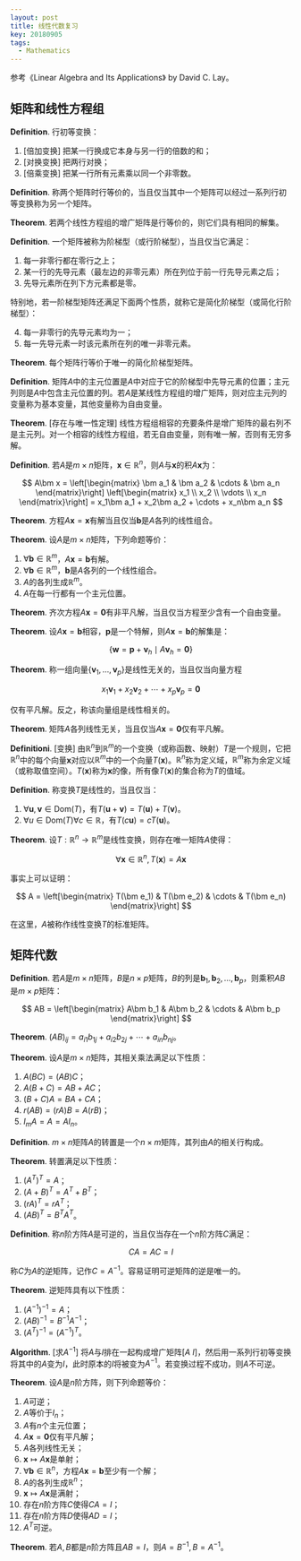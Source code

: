 ```yaml
---
layout: post
title: 线性代数复习
key: 20180905
tags:
  - Mathematics
---
```


参考《Linear Algebra and Its Applications》 by David C. Lay。

<!--more-->

## 矩阵和线性方程组

**Definition**. 行初等变换：

1. [倍加变换] 把某一行换成它本身与另一行的倍数的和；
2. [对换变换] 把两行对换；
3. [倍乘变换] 把某一行所有元素乘以同一个非零数。

**Definition**. 称两个矩阵时行等价的，当且仅当其中一个矩阵可以经过一系列行初等变换称为另一个矩阵。

**Theorem**. 若两个线性方程组的增广矩阵是行等价的，则它们具有相同的解集。

**Definition**. 一个矩阵被称为阶梯型（或行阶梯型），当且仅当它满足：

1. 每一非零行都在零行之上；
2. 某一行的先导元素（最左边的非零元素）所在列位于前一行先导元素之后；
3. 先导元素所在列下方元素都是零。

特别地，若一阶梯型矩阵还满足下面两个性质，就称它是简化阶梯型（或简化行阶梯型）：

4. 每一非零行的先导元素均为一；
5. 每一先导元素一时该元素所在列的唯一非零元素。

**Theorem**. 每个矩阵行等价于唯一的简化阶梯型矩阵。

**Definition**. 矩阵$A$中的主元位置是$A$中对应于它的阶梯型中先导元素的位置；主元列则是$A$中包含主元位置的列。若$A$是某线性方程组的增广矩阵，则对应主元列的变量称为基本变量，其他变量称为自由变量。

**Theorem**. [存在与唯一性定理] 线性方程组相容的充要条件是增广矩阵的最右列不是主元列。对一个相容的线性方程组，若无自由变量，则有唯一解，否则有无穷多解。

**Definition**. 若$A$是$m\times n$矩阵，$\bm x \in \mathbb R^n$，则$A$与$\bm x$的积$A\bm x$为：

$$
A\bm x =
\left[\begin{matrix}
    \bm a_1 & \bm a_2 & \cdots & \bm a_n
\end{matrix}\right]
\left[\begin{matrix}
    x_1 \\ x_2 \\ \vdots \\ x_n
\end{matrix}\right]
= x_1\bm a_1 + x_2\bm a_2 + \cdots + x_n\bm a_n
$$

**Theorem**. 方程$A\bm x = \bm x$有解当且仅当$\bm b$是$A$各列的线性组合。

**Theorem**. 设$A$是$m\times n$矩阵，下列命题等价：

1. $\forall \bm b \in \mathbb R^m$，$A\bm x = \bm b$有解。
2. $\forall \bm b \in \mathbb R^m$，$\bm b$是$A$各列的一个线性组合。
3. $A$的各列生成$\mathbb R^m$。
4. $A$在每一行都有一个主元位置。

**Theorem**. 齐次方程$A\bm x = \bm 0$有非平凡解，当且仅当方程至少含有一个自由变量。

**Theorem**. 设$A\bm x = \bm b$相容，$\bm p$是一个特解，则$A\bm x = \bm b$的解集是：

$$
\{\bm w = \bm p + \bm v_h \mid A\bm v_h = \bm 0\}
$$

**Theorem**. 称一组向量$\{\bm v_1, \ldots, \bm v_p\}$是线性无关的，当且仅当向量方程

$$
x_1\bm v_1 + x_2\bm v_2 + \cdots + x_p\bm v_p = \bm 0
$$

仅有平凡解。反之，称该向量组是线性相关的。

**Theorem**. 矩阵$A$各列线性无关，当且仅当$A\bm x = \bm 0$仅有平凡解。

**Definitioni**. [变换] 由$\mathbb R^n$到$\mathbb R^m$的一个变换（或称函数、映射）$T$是一个规则，它把$\mathbb R^n$中的每个向量$\bm x$对应以$\mathbb R^m$中的一个向量$T(\bm x)$。$\mathbb R^n$称为定义域，$\mathbb R^m$称为余定义域（或称取值空间）。$T(\bm x)$称为$\bm x$的像，所有像$T(\bm x)$的集合称为$T$的值域。

**Definition**. 称变换$T$是线性的，当且仅当：

1. $\forall \bm u, \bm v \in \mathrm{Dom}(T)$，有$T(\bm u + \bm v) = T(\bm u) + T(\bm v)$。
2. $\forall u \in \mathrm{Dom}(T) \forall c \in \mathbb R$，有$T(c\bm u) = cT(\bm u)$。

**Theorem**. 设$T: \mathbb R^n \to \mathbb R^m$是线性变换，则存在唯一矩阵$A$使得：

$$
\forall \bm x \in \mathbb R^n, T(\bm x) = A\bm x
$$

事实上可以证明：

$$
A =
\left[\begin{matrix}
    T(\bm e_1) & T(\bm e_2) & \cdots & T(\bm e_n)
\end{matrix}\right]
$$

在这里，$A$被称作线性变换$T$的标准矩阵。

## 矩阵代数

**Definition**. 若$A$是$m\times n$矩阵，$B$是$n \times p$矩阵，$B$的列是$\bm b_1, \bm b_2, \ldots, \bm b_p$，则乘积$AB$是$m\times p$矩阵：

$$
AB = \left[\begin{matrix}
    A\bm b_1 & A\bm b_2 & \cdots & A\bm b_p
\end{matrix}\right]
$$

**Theorem**. $(AB)_{ij} = a_{i1}b_{1j} + a_{i2}b_{2j} + \cdots + a_{in}b_{nj}$。

**Theorem**. 设$A$是$m \times n$矩阵，其相关乘法满足以下性质：

1. $A(BC) = (AB)C$；
2. $A(B + C) = AB + AC$；
3. $(B + C)A = BA + CA$；
4. $r(AB) = (rA)B = A(rB)$；
5. $I_mA = A = AI_n$。

**Definition**. $m \times n$矩阵$A$的转置是一个$n \times m$矩阵，其列由$A$的相关行构成。

**Theorem**. 转置满足以下性质：

1. $(A^T)^T = A$；
2. $(A + B)^T = A^T + B^T$；
3. $(rA)^T = rA^T$；
4. $(AB)^T = B^TA^T$。

**Definition**. 称$n$阶方阵$A$是可逆的，当且仅当存在一个$n$阶方阵$C$满足：

$$
CA = AC = I
$$

称$C$为$A$的逆矩阵，记作$C = A^{-1}$。容易证明可逆矩阵的逆是唯一的。

**Theorem**. 逆矩阵具有以下性质：

1. $(A^{-1})^{-1} = A$；
2. $(AB)^{-1} = B^{-1}A^{-1}$；
3. $(A^T)^{-1} = (A^{-1})^T$。

**Algorithm**. [求$A^{-1}$] 将$A$与$I$排在一起构成增广矩阵$[A~I]$，然后用一系列行初等变换将其中的$A$变为$I$，此时原本的$I$将被变为$A^{-1}$。若变换过程不成功，则$A$不可逆。

**Theorem**. 设$A$是$n$阶方阵，则下列命题等价：

1. $A$可逆；
2. $A$等价于$I_n$；
3. $A$有$n$个主元位置；
4. $A\bm x = \bm 0$仅有平凡解；
5. $A$各列线性无关；
6. $\bm x \mapsto A\bm x$是单射；
7. $\forall \bm b \in \mathbb R^n$，方程$A\bm x = \bm b$至少有一个解；
8. $A$的各列生成$\mathbb R^n$；
9. $\bm x \mapsto A\bm x$是满射；
10. 存在$n$阶方阵$C$使得$CA = I$；
11. 存在$n$阶方阵$D$使得$AD = I$；
12. $A^T$可逆。

**Theorem**. 若$A, B​$都是$n​$阶方阵且$AB = I​$，则$A = B^{-1}, B = A^{-1}​$。
